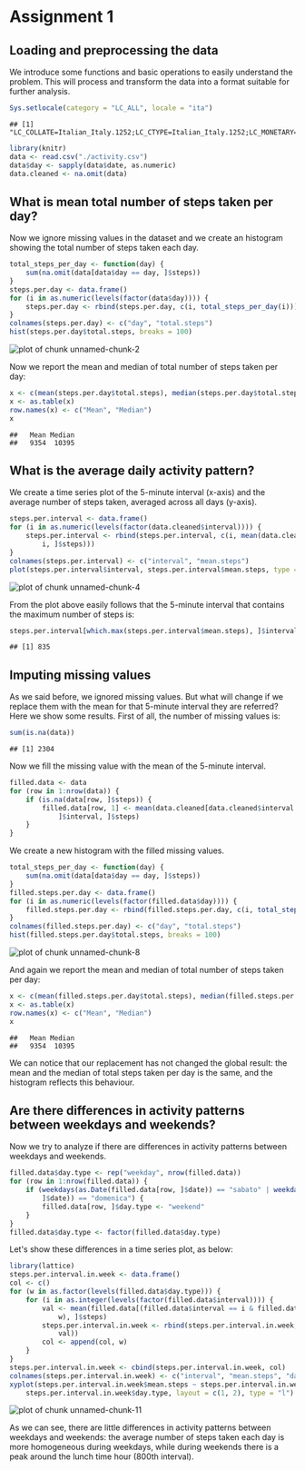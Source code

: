 Assignment 1
========================================================

## Loading and preprocessing the data

We introduce some functions and basic operations to easily understand the problem. This will process and transform the data into a format suitable for further analysis.


```r
Sys.setlocale(category = "LC_ALL", locale = "ita")
```

```
## [1] "LC_COLLATE=Italian_Italy.1252;LC_CTYPE=Italian_Italy.1252;LC_MONETARY=Italian_Italy.1252;LC_NUMERIC=C;LC_TIME=Italian_Italy.1252"
```

```r
library(knitr)
data <- read.csv("./activity.csv")
data$day <- sapply(data$date, as.numeric)
data.cleaned <- na.omit(data)
```


## What is mean total number of steps taken per day?

Now we ignore missing values in the dataset and we create an histogram showing  the total number of steps taken each day.


```r
total_steps_per_day <- function(day) {
    sum(na.omit(data[data$day == day, ]$steps))
}
steps.per.day <- data.frame()
for (i in as.numeric(levels(factor(data$day)))) {
    steps.per.day <- rbind(steps.per.day, c(i, total_steps_per_day(i)))
}
colnames(steps.per.day) <- c("day", "total.steps")
hist(steps.per.day$total.steps, breaks = 100)
```

![plot of chunk unnamed-chunk-2](figure/unnamed-chunk-2.png) 


Now we report the mean and median of total number of steps taken per day:


```r
x <- c(mean(steps.per.day$total.steps), median(steps.per.day$total.steps))
x <- as.table(x)
row.names(x) <- c("Mean", "Median")
x
```

```
##   Mean Median 
##   9354  10395
```


## What is the average daily activity pattern?

We create a time series plot of the 5-minute interval (x-axis) and the average number of steps taken, averaged across all days (y-axis).


```r
steps.per.interval <- data.frame()
for (i in as.numeric(levels(factor(data.cleaned$interval)))) {
    steps.per.interval <- rbind(steps.per.interval, c(i, mean(data.cleaned[data.cleaned$interval == 
        i, ]$steps)))
}
colnames(steps.per.interval) <- c("interval", "mean.steps")
plot(steps.per.interval$interval, steps.per.interval$mean.steps, type = "l")
```

![plot of chunk unnamed-chunk-4](figure/unnamed-chunk-4.png) 


From the plot above easily follows that the 5-minute interval that contains the maximum number of steps is:


```r
steps.per.interval[which.max(steps.per.interval$mean.steps), ]$interval
```

```
## [1] 835
```


## Imputing missing values

As we said before, we ignored missing values. But what will change if we replace them with the mean for that 5-minute interval they are referred? Here we show some results.
First of all, the number of missing values is:


```r
sum(is.na(data))
```

```
## [1] 2304
```


Now we fill the missing value with the mean of the 5-minute interval.


```r
filled.data <- data
for (row in 1:nrow(data)) {
    if (is.na(data[row, ]$steps)) {
        filled.data[row, 1] <- mean(data.cleaned[data.cleaned$interval == data[row, 
            ]$interval, ]$steps)
    }
}
```


We create a new histogram with the filled missing values.


```r
total_steps_per_day <- function(day) {
    sum(na.omit(data[data$day == day, ]$steps))
}
filled.steps.per.day <- data.frame()
for (i in as.numeric(levels(factor(filled.data$day)))) {
    filled.steps.per.day <- rbind(filled.steps.per.day, c(i, total_steps_per_day(i)))
}
colnames(filled.steps.per.day) <- c("day", "total.steps")
hist(filled.steps.per.day$total.steps, breaks = 100)
```

![plot of chunk unnamed-chunk-8](figure/unnamed-chunk-8.png) 


And again we report the mean and median of total number of steps taken per day:


```r
x <- c(mean(filled.steps.per.day$total.steps), median(filled.steps.per.day$total.steps))
x <- as.table(x)
row.names(x) <- c("Mean", "Median")
x
```

```
##   Mean Median 
##   9354  10395
```


We can notice that our replacement has not changed the global result: the mean and the median of total steps taken per day is the same, and the histogram reflects this behaviour.

## Are there differences in activity patterns between weekdays and weekends?

Now we try to analyze if there are differences in activity patterns between weekdays and weekends.


```r
filled.data$day.type <- rep("weekday", nrow(filled.data))
for (row in 1:nrow(filled.data)) {
    if (weekdays(as.Date(filled.data[row, ]$date)) == "sabato" | weekdays(as.Date(filled.data[row, 
        ]$date)) == "domenica") {
        filled.data[row, ]$day.type <- "weekend"
    }
}
filled.data$day.type <- factor(filled.data$day.type)
```


Let's show these differences in a time series plot, as below:


```r
library(lattice)
steps.per.interval.in.week <- data.frame()
col <- c()
for (w in as.factor(levels(filled.data$day.type))) {
    for (i in as.integer(levels(factor(filled.data$interval)))) {
        val <- mean(filled.data[(filled.data$interval == i & filled.data$day.type == 
            w), ]$steps)
        steps.per.interval.in.week <- rbind(steps.per.interval.in.week, c(i, 
            val))
        col <- append(col, w)
    }
}
steps.per.interval.in.week <- cbind(steps.per.interval.in.week, col)
colnames(steps.per.interval.in.week) <- c("interval", "mean.steps", "day.type")
xyplot(steps.per.interval.in.week$mean.steps ~ steps.per.interval.in.week$interval | 
    steps.per.interval.in.week$day.type, layout = c(1, 2), type = "l")
```

![plot of chunk unnamed-chunk-11](figure/unnamed-chunk-11.png) 


As we can see, there are little differences in activity patterns between weekdays and weekends: the average number of steps taken each day is more homogeneous during weekdays, while during weekends there is a peak around the lunch time hour (800th interval).
